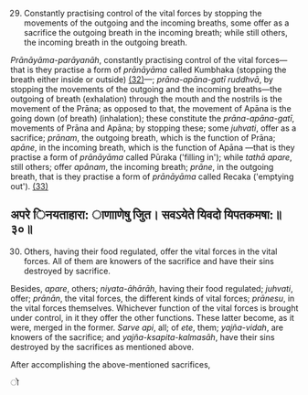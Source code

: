 29. Constantly practising control of the vital forces by stopping the movements of the outgoing and the incoming breaths, some offer as a sacrifice the outgoing breath in the incoming breath; while still others, the incoming breath in the outgoing breath.

*Prānāyāma-parāyanāh*, constantly practising control of the vital forces—that is they practise a form of *prānāyāma* called Kumbhaka (stopping the breath either inside or outside) [\(32\)](#page--1-0)—; *prāna-apāna-gatī ruddhvā*, by stopping the movements of the outgoing and the incoming breaths—the outgoing of breath (exhalation) through the mouth and the nostrils is the movement of the Prāna; as opposed to that, the movement of Apāna is the going down (of breath) (inhalation); these constitute the *prāna-apāna-gatī*, movements of Prāna and Apāna; by stopping these; some *juhvati*, offer as a sacrifice; *prānam*, the outgoing breath, which is the function of Prāna; *apāne*, in the incoming breath, which is the function of Apāna —that is they practise a form of *prānāyāma* called Pūraka ('filling in'); while *tathā apare*, still others; offer *apānam*, the incoming breath; *prāne*, in the outgoing breath, that is they practise a form of *prānāyāma* called Recaka ('emptying out'). [\(33\)](#page--1-1)

## अपरे िनयताहारा: ाणााणेषु जुित। सवऽयेते यिवदो यिपतकमषा:॥३०॥

30. Others, having their food regulated, offer the vital forces in the vital forces. All of them are knowers of the sacrifice and have their sins destroyed by sacrifice.

Besides, *apare*, others; *niyata-āhārāh*, having their food regulated; *juhvati*, offer; *prānān*, the vital forces, the different kinds of vital forces; *prānesu*, in the vital forces themselves. Whichever function of the vital forces is brought under control, in it they offer the other functions. These latter become, as it were, merged in the former. *Sarve api*, all; of *ete*, them; *yajña-vidah*, are knowers of the sacrifice; and *yajña-ksapita-kalmasāh*, have their sins destroyed by the sacrifices as mentioned above.

After accomplishing the above-mentioned sacrifices,

ो